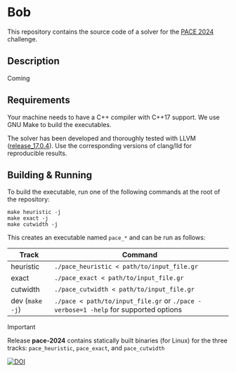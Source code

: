 # Bob
This repository contains the source code of a solver for the [PACE 2024](https://pacechallenge.org/2024/) challenge.

## Description

Coming

## Requirements
Your machine needs to have a C++ compiler with C++17 support. We use GNU Make to build the executables.

The solver has been developed and thoroughly tested with LLVM ([release_17.0.4](https://releases.llvm.org/)). 
Use the corresponding versions of clang/lld for reproducible results.

## Building & Running

To build the executable, run one of the following commands at the root of the repository:
```
make heuristic -j
make exact -j
make cutwidth -j
```
This creates an executable named `pace_*` and can be run as follows:

| Track      | Command |
| -------------- | ------- |
| heuristic  | `./pace_heuristic < path/to/input_file.gr` |
| exact      | `./pace_exact < path/to/input_file.gr` |
| cutwidth   | `./pace_cutwidth < path/to/input_file.gr` |
| dev (`make -j`)       | `./pace < path/to/input_file.gr` or `./pace -verbose=1 -help` for supported options |

> [!IMPORTANT]
> Release **pace-2024** contains statically built binaries (for Linux) for the three tracks: `pace_heuristic`, `pace_exact`, and `pace_cutwidth`

[![DOI](https://zenodo.org/badge/DOI/10.5281/zenodo.11551133.svg)](https://doi.org/10.5281/zenodo.11551133)
